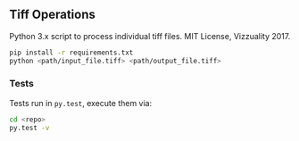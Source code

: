 ## Tiff Operations

Python 3.x script to process individual tiff files. MIT License, Vizzuality 2017.

```bash
pip install -r requirements.txt
python <path/input_file.tiff> <path/output_file.tiff>
```

### Tests

Tests run in `py.test`, execute them via:

```bash
cd <repo>
py.test -v
```